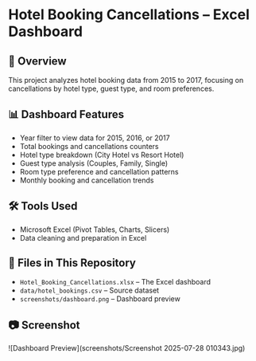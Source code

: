 # Hotel Booking Cancellations – Excel Dashboard

## 📌 Overview
This project analyzes hotel booking data from 2015 to 2017, focusing on cancellations by hotel type, guest type, and room preferences.

## 📊 Dashboard Features
- Year filter to view data for 2015, 2016, or 2017
- Total bookings and cancellations counters
- Hotel type breakdown (City Hotel vs Resort Hotel)
- Guest type analysis (Couples, Family, Single)
- Room type preference and cancellation patterns
- Monthly booking and cancellation trends

## 🛠 Tools Used
- Microsoft Excel (Pivot Tables, Charts, Slicers)
- Data cleaning and preparation in Excel

## 📂 Files in This Repository
- `Hotel_Booking_Cancellations.xlsx` – The Excel dashboard
- `data/hotel_bookings.csv` – Source dataset
- `screenshots/dashboard.png` – Dashboard preview

## 📷 Screenshot
![Dashboard Preview](screenshots/Screenshot 2025-07-28 010343.jpg)

